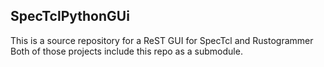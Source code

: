 ## SpecTclPythonGUi
 This is a source repository for a ReST GUI for SpecTcl and Rustogrammer
Both of those projects include this repo as a submodule.
